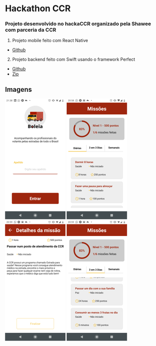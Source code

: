 # Hackathon CCR
### Projeto desenvolvido no hackaCCR organizado pela Shawee com parceria da CCR

1. Projeto mobile feito com React Native
- [Github](https://github.com/Evndroo/projetoHackaCCR/tree/master/mobile)

2. Projeto backend feito com Swift usando o framework Perfect
- [Github](https://github.com/IsaacDouglas/hackathon-ccr)
- [Zip](https://github.com/Evndroo/projetoHackaCCR/blob/master/backend/hackathon-ccr-master.zip)


## Imagens
![alt](.//tela%201.png)
![alt](.//tela%202.png)
![alt](.//tela%203.png)
![alt](.//tela%204.png)